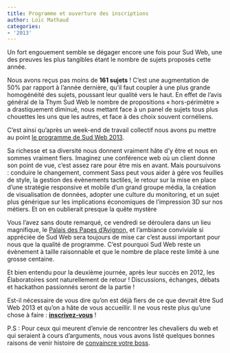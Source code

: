```yaml
---
title: Programme et ouverture des inscriptions
author: Loïc Mathaud
categories:
- '2013'
---
```


Un fort engouement semble se dégager encore une fois pour Sud Web, une des preuves les plus tangibles étant le nombre de sujets proposés cette année.

Nous avons reçus pas moins de **161 sujets** ! C&rsquo;est une augmentation de 50% par rapport à l&rsquo;année dernière, qu&rsquo;il faut coupler à une plus grande homogénéité des sujets, poussant leur qualité vers le haut. En effet de l&rsquo;avis général de la Thym Sud Web le nombre de propositions &laquo;&nbsp;hors-périmètre&nbsp;&raquo; a drastiquement diminué, nous mettant face à un panel de sujets tous plus chouettes les uns que les autres, et face à des choix souvent cornéliens.

C&rsquo;est ainsi qu&rsquo;après un week-end de travail collectif nous avons pu mettre au point [le programme de Sud Web 2013][1].

Sa richesse et sa diversité nous donnent vraiment hâte d&rsquo;y être et nous en sommes vraiment fiers.
Imaginez une conférence web où un client donne son point de vue, c&rsquo;est assez rare pour être mis en avant. Mais poursuivons : conduire le changement, comment Sass peut vous aider à gére vos feuilles de style, la gestion des évènements tactiles, le retour sur la mise en place d&rsquo;une stratégie responsive et mobile d&rsquo;un grand groupe média, la création de visualisation de données, adopter une culture du monitoring, et un sujet plus générique sur les implications économiques de l&rsquo;impression 3D sur nos métiers. Et on en oublierait presque la quête mystère

Vous l&rsquo;avez sans doute remarqué, ce vendredi se déroulera dans un lieu magnifique, le [Palais des Papes d&rsquo;Avignon,][2] et l&rsquo;ambiance conviviale si appréciée de Sud Web sera toujours de mise car c&rsquo;est aussi important pour nous que la qualité de programme. C&rsquo;est pourquoi Sud Web reste un évènement à taille raisonnable et que le nombre de place reste limité à une grosse centaine.

Et bien entendu pour la deuxième journée, après leur succès en 2012, les Élaboratoires sont naturellement de retour ! Discussions, échanges, débats et hackathon passionnés seront de la partie !

Est-il nécessaire de vous dire qu&rsquo;on est déjà fiers de ce que devrait être Sud Web 2013 et qu&rsquo;on a hâte de vous accueillir. Il ne vous reste plus qu&rsquo;une chose à faire : [**inscrivez-vous**][3] !

P.S : Pour ceux qui meurent d&rsquo;envie de rencontrer les chevaliers du web et qui seraient à cours d&rsquo;arguments, nous vous avons listé quelques bonnes raisons de venir histoire de [convaincre votre boss][4].

 [1]: http://sudweb.fr/2013/#programme "Sud Web 2013"
 [2]: http://www.palais-des-papes.com/ "Site du Palais des Papes d'Avignon"
 [3]: http://sudweb.fr/2013/#inscription "Inscription à Sud Web 2013"
 [4]: http://sudweb.fr/2013/convaincre-mon-boss-sudweb.pdf "Document PDF - Convaincre mon boss de m'envoyer à Sud Web (330ko)"
